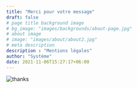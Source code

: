 ```yaml
---
title: "Merci pour votre message"
draft: false
# page title background image
# bg_image: "images/backgrounds/about-page.jpg"
# about image
# image: "images/about/about2.jpg"
# meta description
description : "Mentions légales"
author: "Système"
date: 2021-11-06T15:27:17+06:00
---
```


![thanks](/images/thanks.gif#center)
